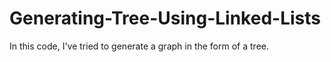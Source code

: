 # Generating-Tree-Using-Linked-Lists

In this code, I've tried to generate a graph in the form of a tree.
